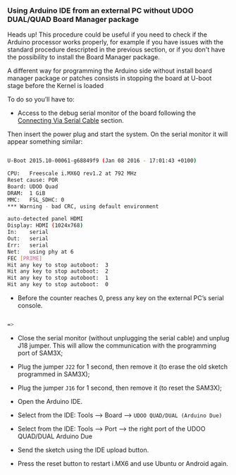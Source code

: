 ### Using Arduino IDE from an external PC without UDOO DUAL/QUAD Board Manager package

<span class="label label-warning">Heads up!</span> This procedure could be useful if you need to check if the Arduino processor works properly, for example if you have issues with the standard procedure descripted in the previous section, or if you don't have the possibility to install the Board Manager package.

A different way for programming the Arduino side without install board manager package or patches consists in stopping the board at U-boot stage before the Kernel is loaded

To do so you’ll have to:

* Access to the debug serial monitor of the board following the [Connecting Via Serial Cable](http://www.udoo.org/do!Basic_Setup/Connecting_Via_Serial_Cable) section.

Then insert the power plug and start the system. On the serial monitor it will appear something similar:

```bash

U-Boot 2015.10-00061-g68849f9 (Jan 08 2016 - 17:01:43 +0100)                    

CPU:   Freescale i.MX6Q rev1.2 at 792 MHz                                       
Reset cause: POR                                                                
Board: UDOO Quad                                                                
DRAM:  1 GiB                                                                    
MMC:   FSL_SDHC: 0                                                              
*** Warning - bad CRC, using default environment                                

auto-detected panel HDMI                                                        
Display: HDMI (1024x768)                                                        
In:    serial                                                                   
Out:   serial                                                                   
Err:   serial                                                                   
Net:   using phy at 6                                                           
FEC [PRIME]  
Hit any key to stop autoboot:  3
Hit any key to stop autoboot:  2
Hit any key to stop autoboot:  1
Hit any key to stop autoboot:  0

```

* Before the counter reaches 0, press any key on the external PC’s serial console.

```bash

=>

```

* Close the serial monitor (without unplugging the serial cable) and unplug J18 jumper. This will allow the communication with the programming port of SAM3X;

* Plug the jumper `J22` for 1 second, then remove it (to erase the old sketch programmed in SAM3X);

* Plug the jumper `J16` for 1 second, then remove it (to reset the SAM3X);

* Open the Arduino IDE.

* Select from the IDE: Tools –> Board –> `UDOO QUAD/DUAL (Arduino Due)`

* Select from the IDE: Tools –> Port –> the right port of the UDOO QUAD/DUAL Arduino Due

* Send the sketch using the IDE upload button.

* Press the reset button to restart i.MX6 and use Ubuntu or Android again.
